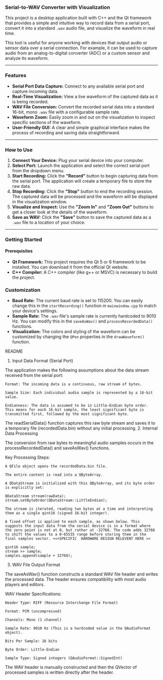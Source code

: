 ### Serial-to-WAV Converter with Visualization

This project is a desktop application built with C++ and the Qt framework that provides a simple and intuitive way to record data from a serial port, convert it into a standard `.wav` audio file, and visualize the waveform in real time.

This tool is useful for anyone working with devices that output audio or sensor data over a serial connection. For example, it can be used to capture audio from an analog-to-digital converter (ADC) or a custom sensor and analyze its waveform.

---

### Features

- **Serial Port Data Capture:** Connect to any available serial port and capture incoming data.
- **Real-Time Visualization:** View a live waveform of the captured data as it is being recorded.
- **WAV File Conversion:** Convert the recorded serial data into a standard 16-bit, mono `.wav` file with a configurable sample rate.
- **Waveform Zoom:** Easily zoom in and out on the visualization to inspect specific sections of the waveform.
- **User-Friendly GUI:** A clear and simple graphical interface makes the process of recording and saving data straightforward.

---

### How to Use

1.  **Connect Your Device:** Plug your serial device into your computer.
2.  **Select Port:** Launch the application and select the correct serial port from the dropdown menu.
3.  **Start Recording:** Click the **"Record"** button to begin capturing data from the serial port. The application will create a temporary file to store the raw data.
4.  **Stop Recording:** Click the **"Stop"** button to end the recording session. The captured data will be processed and the waveform will be displayed in the visualization window.
5.  **Visualize and Inspect:** Use the **"Zoom In"** and **"Zoom Out"** buttons to get a closer look at the details of the waveform.
6.  **Save as WAV:** Click the **"Save"** button to save the captured data as a `.wav` file to a location of your choice.

---

### Getting Started

#### Prerequisites

- **Qt Framework:** This project requires the Qt 5 or 6 framework to be installed. You can download it from the official Qt website.
- **C++ Compiler:** A C++ compiler (like g++ or MSVC) is necessary to build the project.


### Customization

-   **Baud Rate:** The current baud rate is set to 115200. You can easily change this in the `startRecording()` function in `mainwindow.cpp` to match your device's settings.
-   **Sample Rate:** The `.wav` file's sample rate is currently hardcoded to 9010 Hz. You can modify this in the `saveAsWav()` and `processRecordedData()` functions.
-   **Visualization:** The colors and styling of the waveform can be customized by changing the `QPen` properties in the `drawWaveform()` function.

README

1. Input Data Format (Serial Port)

The application makes the following assumptions about the data stream received from the serial port:

    Format: The incoming data is a continuous, raw stream of bytes.

    Sample Size: Each individual audio sample is represented by a 16-bit value.

    Endianness: The data is assumed to be in Little-Endian byte order. This means for each 16-bit sample, the least significant byte is transmitted first, followed by the most significant byte.

The readSerialData() function captures this raw byte stream and saves it to a temporary file (recordedData.bin) without any initial processing.
2. Internal Data Processing

The conversion from raw bytes to meaningful audio samples occurs in the processRecordedData() and saveAsWav() functions.

Key Processing Steps:

    A QFile object opens the recordedData.bin file.

    The entire content is read into a QByteArray.

    A QDataStream is initialized with this QByteArray, and its byte order is explicitly set:

    QDataStream stream(rawData);
    stream.setByteOrder(QDataStream::LittleEndian);

    The stream is iterated, reading two bytes at a time and interpreting them as a single qint16 (signed 16-bit integer).

    A fixed offset is applied to each sample, as shown below. This suggests the input data from the serial device is in a format where the zero point is not at 0, but rather at -32768. The code adds 32768 to shift the values to a 0-65535 range before storing them in the final samples vector. <<<SPECIFIC  HARDWARE DESIGN RELEVENT HERE >>

    qint16 sample;
    stream >> sample;
    samples.append(sample + 32768); 


3. WAV File Output Format

The saveAsWav() function constructs a standard WAV file header and writes the processed data. The header ensures compatibility with most audio players and editors.

WAV Header Specifications:

    Header Type: RIFF (Resource Interchange File Format)

    Format: PCM (uncompressed)

    Channels: Mono (1 channel)

    Sample Rate: 9010 Hz (This is a hardcoded value in the QAudioFormat object).

    Bits Per Sample: 16 bits

    Byte Order: Little-Endian

    Sample Type: Signed integers (QAudioFormat::SignedInt)

The WAV header is manually constructed and then the QVector<qint16> of processed samples is written directly after the header.
